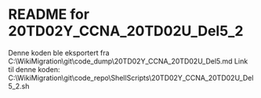 # README for 20TD02Y_CCNA_20TD02U_Del5_2
Denne koden ble eksportert fra C:\WikiMigration\git\code_dump\20TD02Y_CCNA_20TD02U_Del5.md
Link til denne koden: C:\WikiMigration\git\code_repo\ShellScripts\20TD02Y_CCNA_20TD02U_Del5_2.sh
